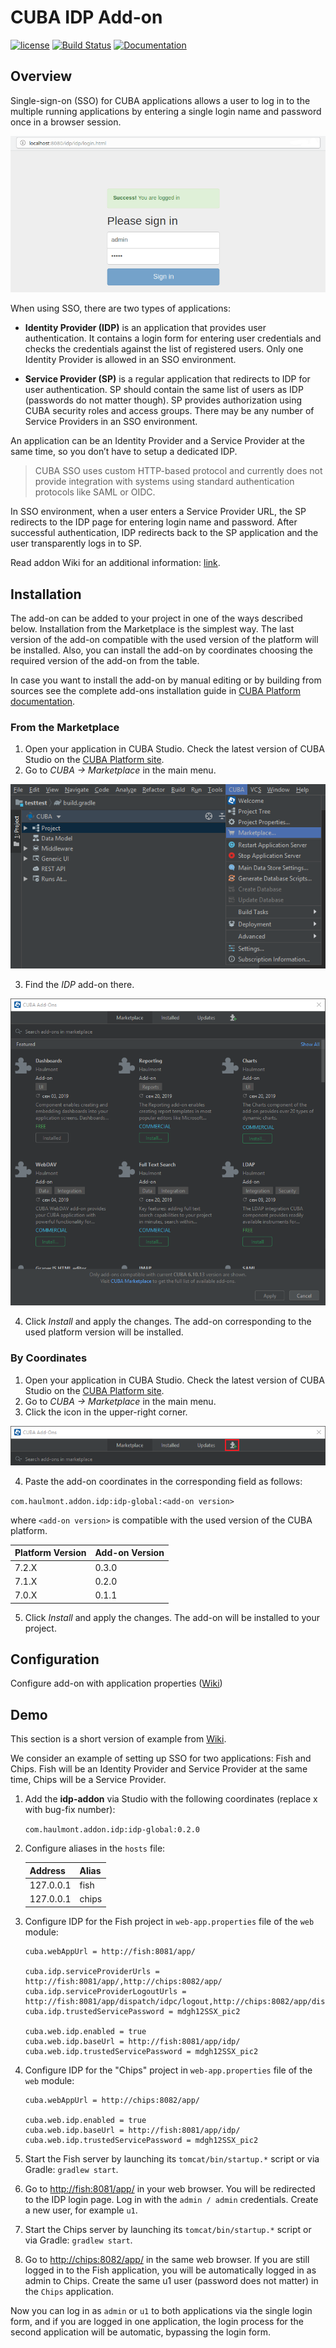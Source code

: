 # CUBA IDP Add-on

[![license](https://img.shields.io/badge/license-Apache%20License%202.0-blue.svg?style=flat)](http://www.apache.org/licenses/LICENSE-2.0)
[![Build Status](https://travis-ci.org/cuba-platform/idp-addon.svg?branch=master)](https://travis-ci.org/cuba-platform/idp-addon)
[![Documentation](https://img.shields.io/badge/documentation-online-03a9f4.svg)](https://github.com/cuba-platform/idp-addon/wiki)

## Overview

Single-sign-on (SSO) for CUBA applications allows a user to log in to the multiple
running applications by entering a single login name and password once
in a browser session.

![IDP Login Form](./img/idp_login_form.png)

When using SSO, there are two types of applications:

- **Identity Provider (IDP)** is an application that provides user authentication.
It contains a login form for entering user credentials and checks the credentials
against the list of registered users. Only one Identity Provider is allowed in
an SSO environment.

- **Service Provider (SP)** is a regular application that redirects to IDP for
user authentication. SP should contain the same list of users as IDP
(passwords do not matter though). SP provides authorization using CUBA
security roles and access groups. There may be any number of Service Providers in
an SSO environment.

An application can be an Identity Provider and a Service Provider at the same time,
so you don’t have to setup a dedicated IDP.

> CUBA SSO uses custom HTTP-based protocol and currently does not provide
integration with systems using standard authentication protocols like SAML or OIDC.

In SSO environment, when a user enters a Service Provider URL, the SP redirects
to the IDP page for entering login name and password. After successful
authentication, IDP redirects back to the SP application and the user
transparently logs in to SP.

Read addon Wiki for an additional information: [link](https://github.com/cuba-platform/idp-addon/wiki).

## Installation

The add-on can be added to your project in one of the ways described below. Installation from the Marketplace is the simplest way. The last version of the add-on compatible with the used version of the platform will be installed.
Also, you can install the add-on by coordinates choosing the required version of the add-on from the table.

In case you want to install the add-on by manual editing or by building from sources see the complete add-ons installation guide in [CUBA Platform documentation](https://doc.cuba-platform.com/manual-latest/manual.html#app_components_usage).

### From the Marketplace

1. Open your application in CUBA Studio. Check the latest version of CUBA Studio on the [CUBA Platform site](https://www.cuba-platform.com/download/previous-studio/).
2. Go to *CUBA -> Marketplace* in the main menu.

 ![marketplace](img/marketplace.png)

3. Find the *IDP* add-on there.

 ![addons](img/addons.png)

4. Click *Install* and apply the changes.
The add-on corresponding to the used platform version will be installed.

### By Coordinates

1. Open your application in CUBA Studio. Check the latest version of CUBA Studio on the [CUBA Platform site](https://www.cuba-platform.com/download/previous-studio/).
2. Go to *CUBA -> Marketplace* in the main menu.
3. Click the icon in the upper-right corner.

 ![by-coordinates](img/by-coordinates.png)

4. Paste the add-on coordinates in the corresponding field as follows:

 `com.haulmont.addon.idp:idp-global:<add-on version>`

 where `<add-on version>` is compatible with the used version of the CUBA platform.

 | Platform Version | Add-on Version |
|------------------|----------------|
| 7.2.X            | 0.3.0          |
| 7.1.X            | 0.2.0          |
| 7.0.X            | 0.1.1          |

5. Click *Install* and apply the changes. The add-on will be installed to your project.

## Configuration

Configure add-on with application properties
([Wiki](https://github.com/cuba-platform/idp-addon/wiki#identity-provider-sso-setup))

## Demo

This section is a short version of example from
[Wiki](https://github.com/cuba-platform/idp-addon/wiki/Single-Sign-On-Example).

We consider an example of setting up SSO for two applications:
Fish and Chips. Fish will be an Identity Provider and Service Provider
at the same time, Chips will be a Service Provider.

1. Add the **idp-addon** via Studio with the following coordinates (replace x with bug-fix number):

    `com.haulmont.addon.idp:idp-global:0.2.0`

2. Configure aliases in the `hosts` file:

    | Address       | Alias         |
    |:------------- |:------------- |
    | 127.0.0.1     | fish          |
    | 127.0.0.1     | chips         |

3. Configure IDP for the Fish project in `web-app.properties` file of the `web`
module:

    ```
    cuba.webAppUrl = http://fish:8081/app/

    cuba.idp.serviceProviderUrls = http://fish:8081/app/,http://chips:8082/app/
    cuba.idp.serviceProviderLogoutUrls = http://fish:8081/app/dispatch/idpc/logout,http://chips:8082/app/dispatch/idpc/logout
    cuba.idp.trustedServicePassword = mdgh12SSX_pic2

    cuba.web.idp.enabled = true
    cuba.web.idp.baseUrl = http://fish:8081/app/idp/
    cuba.web.idp.trustedServicePassword = mdgh12SSX_pic2
    ```

4. Configure IDP for the "Chips" project in `web-app.properties` file of the `web`
module:

    ```
    cuba.webAppUrl = http://chips:8082/app/

    cuba.web.idp.enabled = true
    cuba.web.idp.baseUrl = http://fish:8081/app/idp/
    cuba.web.idp.trustedServicePassword = mdgh12SSX_pic2
    ```

5. Start the Fish server by launching its `tomcat/bin/startup.*` script or
via Gradle: `gradlew start`.

6. Go to [http://fish:8081/app/](http://fish:8081/app/) in your web browser.
You will be redirected to the IDP login page. Log in with the `admin / admin`
credentials. Create a new user, for example `u1`.

7. Start the Chips server by launching its `tomcat/bin/startup.*` script or
via Gradle: `gradlew start`.

8. Go to [http://chips:8082/app/](http://chips:8082/app/) in the same web browser.
If you are still logged in to the Fish application, you will be automatically
logged in as admin to Chips. Create the same u1 user (password does not matter)
in the `Chips` application.

Now you can log in as `admin` or `u1` to both applications via the single login form,
and if you are logged in one application, the login process for the second
application will be automatic, bypassing the login form.
